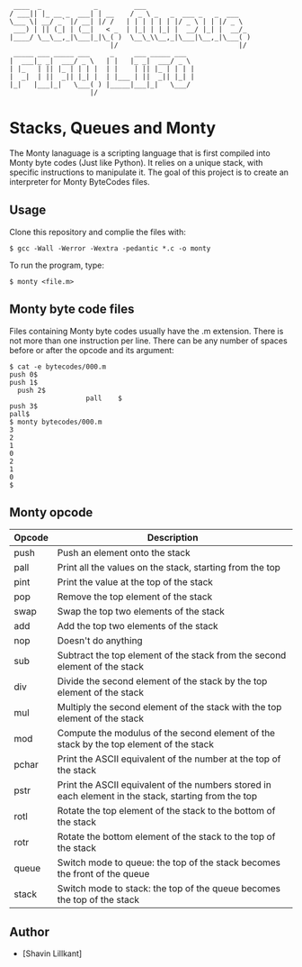 ```
 ____  _             _         ___
/ ___|| |_ __ _  ___| | __    / _ \ _   _  ___ _   _  ___
\___ \| __/ _` |/ __| |/ /   | | | | | | |/ _ \ | | |/ _ \
 ___) | || (_| | (__|   < _  | |_| | |_| |  __/ |_| |  __/_
|____/ \__\__,_|\___|_|\_( )  \__\_\\__,_|\___|\__,_|\___( )
                         |/                              |/
 _____ ___ _____ ___     _     ___ _____ ___
|  ___|_ _|  ___/ _ \   | |   |_ _|  ___/ _ \
| |_   | || |_ | | | |  | |    | || |_ | | | |
|  _|  | ||  _|| |_| |  | |___ | ||  _|| |_| |
|_|   |___|_|   \___( ) |_____|___|_|   \___/
                    |/

```
# Stacks, Queues and Monty
  
The Monty lanaguage is a scripting language that is first compiled into Monty byte codes (Just like Python). It relies on a unique stack, with specific instructions to manipulate it. The goal of this project is to create an interpreter for Monty ByteCodes files.
  
## Usage  
Clone this repository and complie the files with:
```
$ gcc -Wall -Werror -Wextra -pedantic *.c -o monty
```  
To run the program, type: 
```
$ monty <file.m>
```
## Monty byte code files    
Files containing Monty byte codes usually have the .m extension. There is not more than one instruction per line. There can be any number of spaces before or after the opcode and its argument:  
```
$ cat -e bytecodes/000.m
push 0$
push 1$
  push 2$
                   pall    $
push 3$
pall$
$ monty bytecodes/000.m
3
2
1
0
2
1
0
$
```
## Monty opcode  
|Opcode|Description|
|------|-----------|
|push|Push an element onto the stack|
|pall|Print all the values on the stack, starting from the top|
|pint|Print the value at the top of the stack|
|pop|Remove the top element of the stack|
|swap|Swap the top two elements of the stack|
|add|Add the top two elements of the stack|
|nop|Doesn't do anything|
|sub|Subtract the top element of the stack from the second element of the stack|
|div|Divide the second element of the stack by the top element of the stack|
|mul|Multiply the second element of the stack with the top element of the stack| 
|mod|Compute the modulus of the second element of the stack by the top element of the stack|
|pchar|Print the ASCII equivalent of the number at the top of the stack|
|pstr|Print the ASCII equivalent of the numbers stored in each element in the stack, starting from the top|
|rotl|Rotate the top element of the stack to the bottom of the stack|
|rotr|Rotate the bottom element of the stack to the top of the stack|
|queue|Switch mode to queue: the top of the stack becomes the front of the queue|
|stack|Switch mode to stack: the top of the queue becomes the top of the stack|

## Author
* [Shavin Lillkant]
